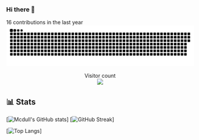 ### Hi there 👋
16 contributions in the last year
<a href=#><img src="contributions.svg"></a>

<p align="center"> 
  Visitor count<br>
  <img src="https://profile-counter.glitch.me/mahechen/count.svg" />
</p>

## 📊 Stats

[![Mcdull's GitHub stats](https://github-readme-stats.vercel.app/api?username=mahechen&count_private=true&show_icons=true&theme=dark)] [![GitHub Streak](https://github-readme-streak-stats.herokuapp.com?user=mahechen&theme=dark)]

[![Top Langs](https://github-readme-stats.vercel.app/api/top-langs/?username=mahechen&langs_count=10&layout=compact&theme=dark&show_icons=true)]
<!--
**MaheChen/MaheChen** is a ✨ _special_ ✨ repository because its `README.md` (this file) appears on your GitHub profile.

Here are some ideas to get you started:

- 🔭 I’m currently working on ...
- 🌱 I’m currently learning ...
- 👯 I’m looking to collaborate on ...
- 🤔 I’m looking for help with ...
- 💬 Ask me about ...
- 📫 How to reach me: ...
- 😄 Pronouns: ...
- ⚡ Fun fact: ...
-->
